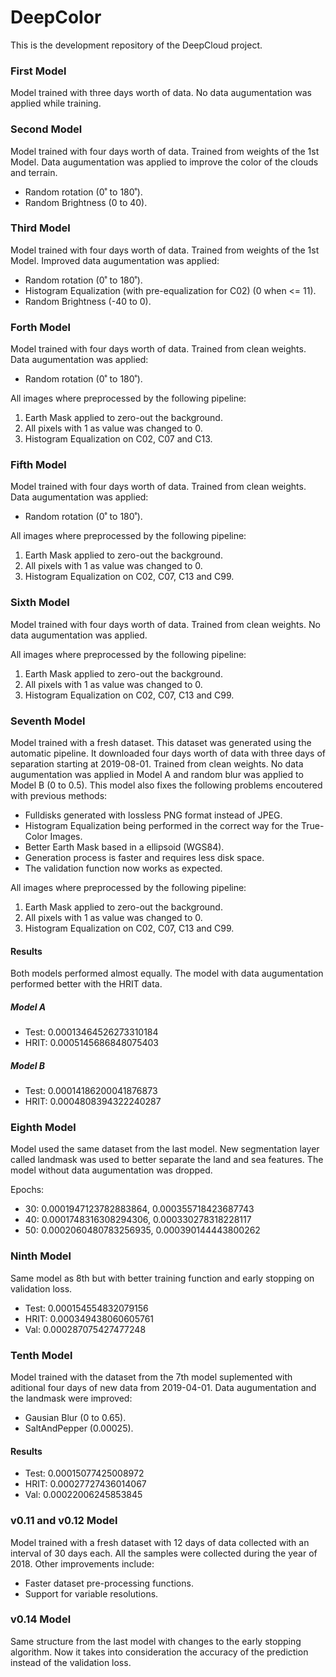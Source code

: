 # DeepColor

This is the development repository of the DeepCloud project.

### First Model
Model trained with three days worth of data. No data augumentation was applied while training.

### Second Model 
Model trained with four days worth of data. Trained from weights of the 1st Model. Data augumentation was applied to improve the color of the clouds and terrain.
- Random rotation (0˚ to 180˚). 
- Random Brightness (0 to 40).

### Third Model
Model trained with four days worth of data. Trained from weights of the 1st Model. Improved data augumentation was applied:
- Random rotation (0˚ to 180˚).
- Histogram Equalization (with pre-equalization for C02) (0 when <= 11).
- Random Brightness (-40 to 0).

### Forth Model
Model trained with four days worth of data. Trained from clean weights. Data augumentation was applied:
- Random rotation (0˚ to 180˚).

All images where preprocessed by the following pipeline:
1. Earth Mask applied to zero-out the background.
2. All pixels with 1 as value was changed to 0.
3. Histogram Equalization on C02, C07 and C13.

### Fifth Model
Model trained with four days worth of data. Trained from clean weights. Data augumentation was applied:
- Random rotation (0˚ to 180˚).

All images where preprocessed by the following pipeline:
1. Earth Mask applied to zero-out the background.
2. All pixels with 1 as value was changed to 0.
3. Histogram Equalization on C02, C07, C13 and C99.

### Sixth Model
Model trained with four days worth of data. Trained from clean weights. No data augumentation was applied.

All images where preprocessed by the following pipeline:
1. Earth Mask applied to zero-out the background.
2. All pixels with 1 as value was changed to 0.
3. Histogram Equalization on C02, C07, C13 and C99.

### Seventh Model
Model trained with a fresh dataset. This dataset was generated using the automatic pipeline. It downloaded four days worth of data with three days of separation starting at 2019-08-01. Trained from clean weights. No data augumentation was applied in Model A and random blur was applied to Model B (0 to 0.5). This model also fixes the following problems encoutered with previous methods:
- Fulldisks generated with lossless PNG format instead of JPEG.
- Histogram Equalization being performed in the correct way for the True-Color Images.
- Better Earth Mask based in a ellipsoid (WGS84).
- Generation process is faster and requires less disk space.
- The validation function now works as expected.

All images where preprocessed by the following pipeline:
1. Earth Mask applied to zero-out the background.
2. All pixels with 1 as value was changed to 0.
3. Histogram Equalization on C02, C07, C13 and C99.

#### Results
Both models performed almost equally. The model with data augumentation performed better with the HRIT data.

##### Model A
- Test: 0.00013464526273310184
- HRIT: 0.0005145686848075403
##### Model B
- Test: 0.00014186200041876873
- HRIT: 0.0004808394322240287

### Eighth Model
Model used the same dataset from the last model. New segmentation layer called landmask was used to better separate the land and sea features. The model without data augumentation was dropped.

Epochs:
- 30: 0.0001947123782883864, 0.000355718423687743
- 40: 0.0001748316308294306, 0.000330278318228117
- 50: 0.0002060480783256935, 0.000390144443800262

### Ninth Model
Same model as 8th but with better training function and early stopping on validation loss.
- Test: 0.000154554832079156
- HRIT: 0.000349438060605761
- Val:  0.000287075427477248

### Tenth Model
Model trained with the dataset from the 7th model suplemented with aditional four days of new data from 2019-04-01.
Data augumentation and the landmask were improved:
- Gausian Blur (0 to 0.65).
- SaltAndPepper (0.00025).

#### Results
- Test: 0.00015077425008972
- HRIT: 0.00027727436014067
- Val:  0.00022006245853845

### v0.11 and v0.12 Model
Model trained with a fresh dataset with 12 days of data collected with an interval of 30 days each. All the samples were collected during the year of 2018. Other improvements include:
- Faster dataset pre-processing functions.
- Support for variable resolutions.

### v0.14 Model
Same structure from the last model with changes to the early stopping algorithm. Now it takes into consideration the accuracy of the prediction instead of the validation loss.